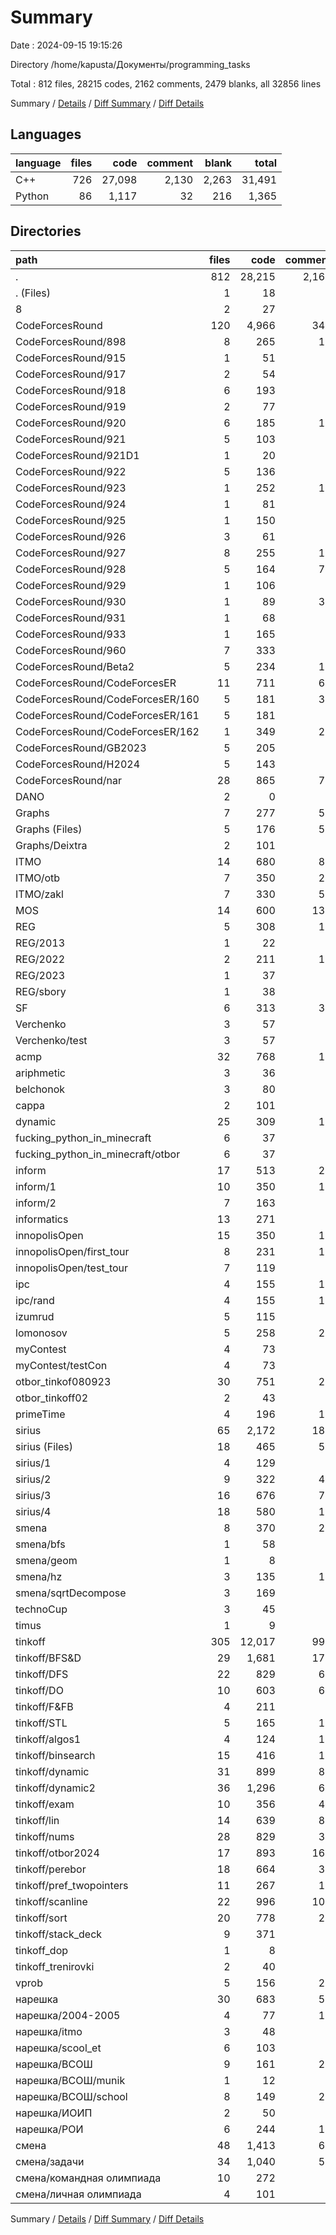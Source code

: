 # Summary

Date : 2024-09-15 19:15:26

Directory /home/kapusta/Документы/programming_tasks

Total : 812 files,  28215 codes, 2162 comments, 2479 blanks, all 32856 lines

Summary / [Details](details.md) / [Diff Summary](diff.md) / [Diff Details](diff-details.md)

## Languages
| language | files | code | comment | blank | total |
| :--- | ---: | ---: | ---: | ---: | ---: |
| C++ | 726 | 27,098 | 2,130 | 2,263 | 31,491 |
| Python | 86 | 1,117 | 32 | 216 | 1,365 |

## Directories
| path | files | code | comment | blank | total |
| :--- | ---: | ---: | ---: | ---: | ---: |
| . | 812 | 28,215 | 2,162 | 2,479 | 32,856 |
| . (Files) | 1 | 18 | 0 | 4 | 22 |
| 8 | 2 | 27 | 0 | 8 | 35 |
| CodeForcesRound | 120 | 4,966 | 345 | 317 | 5,628 |
| CodeForcesRound/898 | 8 | 265 | 10 | 9 | 284 |
| CodeForcesRound/915 | 1 | 51 | 0 | 5 | 56 |
| CodeForcesRound/917 | 2 | 54 | 2 | 3 | 59 |
| CodeForcesRound/918 | 6 | 193 | 0 | 11 | 204 |
| CodeForcesRound/919 | 2 | 77 | 0 | 2 | 79 |
| CodeForcesRound/920 | 6 | 185 | 11 | 8 | 204 |
| CodeForcesRound/921 | 5 | 103 | 0 | 6 | 109 |
| CodeForcesRound/921D1 | 1 | 20 | 0 | 4 | 24 |
| CodeForcesRound/922 | 5 | 136 | 2 | 8 | 146 |
| CodeForcesRound/923 | 1 | 252 | 11 | 15 | 278 |
| CodeForcesRound/924 | 1 | 81 | 4 | 10 | 95 |
| CodeForcesRound/925 | 1 | 150 | 5 | 12 | 167 |
| CodeForcesRound/926 | 3 | 61 | 0 | 3 | 64 |
| CodeForcesRound/927 | 8 | 255 | 15 | 17 | 287 |
| CodeForcesRound/928 | 5 | 164 | 76 | 18 | 258 |
| CodeForcesRound/929 | 1 | 106 | 4 | 7 | 117 |
| CodeForcesRound/930 | 1 | 89 | 35 | 6 | 130 |
| CodeForcesRound/931 | 1 | 68 | 3 | 3 | 74 |
| CodeForcesRound/933 | 1 | 165 | 3 | 10 | 178 |
| CodeForcesRound/960 | 7 | 333 | 8 | 13 | 354 |
| CodeForcesRound/Beta2 | 5 | 234 | 11 | 8 | 253 |
| CodeForcesRound/CodeForcesER | 11 | 711 | 64 | 74 | 849 |
| CodeForcesRound/CodeForcesER/160 | 5 | 181 | 31 | 20 | 232 |
| CodeForcesRound/CodeForcesER/161 | 5 | 181 | 7 | 6 | 194 |
| CodeForcesRound/CodeForcesER/162 | 1 | 349 | 26 | 48 | 423 |
| CodeForcesRound/GB2023 | 5 | 205 | 6 | 13 | 224 |
| CodeForcesRound/H2024 | 5 | 143 | 3 | 7 | 153 |
| CodeForcesRound/nar | 28 | 865 | 72 | 45 | 982 |
| DANO | 2 | 0 | 0 | 2 | 2 |
| Graphs | 7 | 277 | 51 | 31 | 359 |
| Graphs (Files) | 5 | 176 | 50 | 12 | 238 |
| Graphs/Deixtra | 2 | 101 | 1 | 19 | 121 |
| ITMO | 14 | 680 | 86 | 51 | 817 |
| ITMO/otb | 7 | 350 | 28 | 26 | 404 |
| ITMO/zakl | 7 | 330 | 58 | 25 | 413 |
| MOS | 14 | 600 | 138 | 47 | 785 |
| REG | 5 | 308 | 19 | 20 | 347 |
| REG/2013 | 1 | 22 | 1 | 2 | 25 |
| REG/2022 | 2 | 211 | 17 | 8 | 236 |
| REG/2023 | 1 | 37 | 1 | 3 | 41 |
| REG/sbory | 1 | 38 | 0 | 7 | 45 |
| SF | 6 | 313 | 33 | 19 | 365 |
| Verchenko | 3 | 57 | 0 | 6 | 63 |
| Verchenko/test | 3 | 57 | 0 | 6 | 63 |
| acmp | 32 | 768 | 15 | 59 | 842 |
| ariphmetic | 3 | 36 | 0 | 7 | 43 |
| belchonok | 3 | 80 | 2 | 6 | 88 |
| cappa | 2 | 101 | 3 | 7 | 111 |
| dynamic | 25 | 309 | 11 | 58 | 378 |
| fucking_python_in_minecraft | 6 | 37 | 0 | 9 | 46 |
| fucking_python_in_minecraft/otbor | 6 | 37 | 0 | 9 | 46 |
| inform | 17 | 513 | 20 | 38 | 571 |
| inform/1 | 10 | 350 | 17 | 23 | 390 |
| inform/2 | 7 | 163 | 3 | 15 | 181 |
| informatics | 13 | 271 | 2 | 24 | 297 |
| innopolisOpen | 15 | 350 | 14 | 29 | 393 |
| innopolisOpen/first_tour | 8 | 231 | 11 | 17 | 259 |
| innopolisOpen/test_tour | 7 | 119 | 3 | 12 | 134 |
| ipc | 4 | 155 | 10 | 21 | 186 |
| ipc/rand | 4 | 155 | 10 | 21 | 186 |
| izumrud | 5 | 115 | 2 | 12 | 129 |
| lomonosov | 5 | 258 | 22 | 20 | 300 |
| myContest | 4 | 73 | 0 | 8 | 81 |
| myContest/testCon | 4 | 73 | 0 | 8 | 81 |
| otbor_tinkof080923 | 30 | 751 | 24 | 86 | 861 |
| otbor_tinkoff02 | 2 | 43 | 0 | 5 | 48 |
| primeTime | 4 | 196 | 11 | 11 | 218 |
| sirius | 65 | 2,172 | 189 | 187 | 2,548 |
| sirius (Files) | 18 | 465 | 53 | 34 | 552 |
| sirius/1 | 4 | 129 | 3 | 7 | 139 |
| sirius/2 | 9 | 322 | 43 | 31 | 396 |
| sirius/3 | 16 | 676 | 74 | 83 | 833 |
| sirius/4 | 18 | 580 | 16 | 32 | 628 |
| smena | 8 | 370 | 26 | 22 | 418 |
| smena/bfs | 1 | 58 | 7 | 2 | 67 |
| smena/geom | 1 | 8 | 0 | 3 | 11 |
| smena/hz | 3 | 135 | 17 | 9 | 161 |
| smena/sqrtDecompose | 3 | 169 | 2 | 8 | 179 |
| technoCup | 3 | 45 | 0 | 6 | 51 |
| timus | 1 | 9 | 0 | 1 | 10 |
| tinkoff | 305 | 12,017 | 991 | 1,089 | 14,097 |
| tinkoff/BFS&D | 29 | 1,681 | 172 | 240 | 2,093 |
| tinkoff/DFS | 22 | 829 | 60 | 106 | 995 |
| tinkoff/DO | 10 | 603 | 60 | 84 | 747 |
| tinkoff/F&FB | 4 | 211 | 2 | 35 | 248 |
| tinkoff/STL | 5 | 165 | 15 | 7 | 187 |
| tinkoff/algos1 | 4 | 124 | 15 | 8 | 147 |
| tinkoff/binsearch | 15 | 416 | 18 | 44 | 478 |
| tinkoff/dynamic | 31 | 899 | 80 | 37 | 1,016 |
| tinkoff/dynamic2 | 36 | 1,296 | 66 | 52 | 1,414 |
| tinkoff/exam | 10 | 356 | 43 | 25 | 424 |
| tinkoff/lin | 14 | 639 | 84 | 54 | 777 |
| tinkoff/nums | 28 | 829 | 32 | 61 | 922 |
| tinkoff/otbor2024 | 17 | 893 | 167 | 72 | 1,132 |
| tinkoff/perebor | 18 | 664 | 32 | 62 | 758 |
| tinkoff/pref_twopointers | 11 | 267 | 16 | 32 | 315 |
| tinkoff/scanline | 22 | 996 | 106 | 98 | 1,200 |
| tinkoff/sort | 20 | 778 | 23 | 56 | 857 |
| tinkoff/stack_deck | 9 | 371 | 0 | 16 | 387 |
| tinkoff_dop | 1 | 8 | 0 | 1 | 9 |
| tinkoff_trenirovki | 2 | 40 | 0 | 5 | 45 |
| vprob | 5 | 156 | 27 | 8 | 191 |
| нарешка | 30 | 683 | 55 | 74 | 812 |
| нарешка/2004-2005 | 4 | 77 | 12 | 11 | 100 |
| нарешка/itmo | 3 | 48 | 5 | 7 | 60 |
| нарешка/scool_et | 6 | 103 | 1 | 16 | 120 |
| нарешка/ВСОШ | 9 | 161 | 26 | 15 | 202 |
| нарешка/ВСОШ/munik | 1 | 12 | 0 | 1 | 13 |
| нарешка/ВСОШ/school | 8 | 149 | 26 | 14 | 189 |
| нарешка/ИОИП | 2 | 50 | 0 | 6 | 56 |
| нарешка/РОИ | 6 | 244 | 11 | 19 | 274 |
| смена | 48 | 1,413 | 66 | 181 | 1,660 |
| смена/задачи | 34 | 1,040 | 58 | 141 | 1,239 |
| смена/командная олимпиада | 10 | 272 | 5 | 27 | 304 |
| смена/личная олимпиада | 4 | 101 | 3 | 13 | 117 |

Summary / [Details](details.md) / [Diff Summary](diff.md) / [Diff Details](diff-details.md)